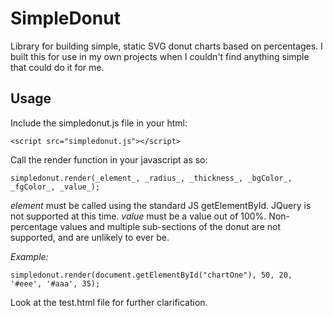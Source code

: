 # SimpleDonut
Library for building simple, static SVG donut charts based on percentages. I built this for use in my own projects when I couldn't find anything simple that could do it for me.

## Usage
Include the simpledonut.js file in your html:
```
<script src="simpledonut.js"></script>
```

Call the render function in your javascript as so:
```
simpledonut.render(_element_, _radius_, _thickness_, _bgColor_, _fgColor_, _value_);
```

*element* must be called using the standard JS getElementById. JQuery is not supported at this time.
*value* must be a value out of 100%. Non-percentage values and multiple sub-sections of the donut are not supported, and are unlikely to ever be.

_Example:_
```
simpledonut.render(document.getElementById("chartOne"), 50, 20, '#eee', '#aaa', 35);
```

Look at the test.html file for further clarification.